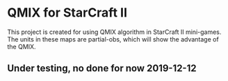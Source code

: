 # QMIX for StarCraft II
This project is created for using QMIX algorithm in StarCraft II mini-games. The units in these maps are partial-obs, which will show the advantage of the QMIX.   

## Under testing, no done for now 2019-12-12

